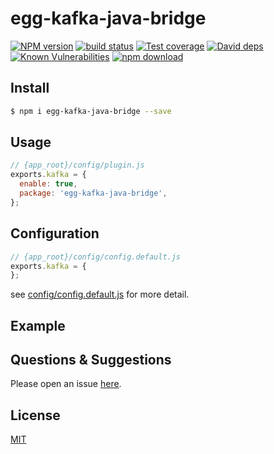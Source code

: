 # egg-kafka-java-bridge

[![NPM version][npm-image]][npm-url]
[![build status][travis-image]][travis-url]
[![Test coverage][codecov-image]][codecov-url]
[![David deps][david-image]][david-url]
[![Known Vulnerabilities][snyk-image]][snyk-url]
[![npm download][download-image]][download-url]

[npm-image]: https://img.shields.io/npm/v/egg-kafka-java-bridge.svg?style=flat-square
[npm-url]: https://npmjs.org/package/egg-kafka-java-bridge
[travis-image]: https://img.shields.io/travis/eggjs/egg-kafka-java-bridge.svg?style=flat-square
[travis-url]: https://travis-ci.org/eggjs/egg-kafka-java-bridge
[codecov-image]: https://img.shields.io/codecov/c/github/eggjs/egg-kafka-java-bridge.svg?style=flat-square
[codecov-url]: https://codecov.io/github/eggjs/egg-kafka-java-bridge?branch=master
[david-image]: https://img.shields.io/david/eggjs/egg-kafka-java-bridge.svg?style=flat-square
[david-url]: https://david-dm.org/eggjs/egg-kafka-java-bridge
[snyk-image]: https://snyk.io/test/npm/egg-kafka-java-bridge/badge.svg?style=flat-square
[snyk-url]: https://snyk.io/test/npm/egg-kafka-java-bridge
[download-image]: https://img.shields.io/npm/dm/egg-kafka-java-bridge.svg?style=flat-square
[download-url]: https://npmjs.org/package/egg-kafka-java-bridge

<!--
Description here.
-->

## Install

```bash
$ npm i egg-kafka-java-bridge --save
```

## Usage

```js
// {app_root}/config/plugin.js
exports.kafka = {
  enable: true,
  package: 'egg-kafka-java-bridge',
};
```

## Configuration

```js
// {app_root}/config/config.default.js
exports.kafka = {
};
```

see [config/config.default.js](config/config.default.js) for more detail.

## Example

<!-- example here -->

## Questions & Suggestions

Please open an issue [here](https://github.com/eggjs/egg/issues).

## License

[MIT](LICENSE)
